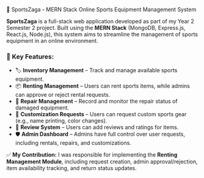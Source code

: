  🏀 SportsZaga - MERN Stack Online Sports Equipment Management System

**SportsZaga** is a full-stack web application developed as part of my Year 2 Semester 2 project. Built using the **MERN Stack** (MongoDB, Express.js, React.js, Node.js), this system aims to streamline the management of sports equipment in an online environment.

### 🔧 Key Features:

* 🏷️ **Inventory Management** – Track and manage available sports equipment.
* 📦 **Renting Management** – Users can rent sports items, while admins can approve or reject rental requests.
* 🔧 **Repair Management** – Record and monitor the repair status of damaged equipment.
* 🎨 **Customization Requests** – Users can request custom sports gear (e.g., name printing, color changes).
* 🌟 **Review System** – Users can add reviews and ratings for items.
* 🛡️ **Admin Dashboard** – Admins have full control over user requests, including rentals, repairs, and customizations.

 ✅ **My Contribution:**
 I was responsible for implementing the **Renting Management Module**, including request creation, admin approval/rejection, item availability tracking, and return status updates.
